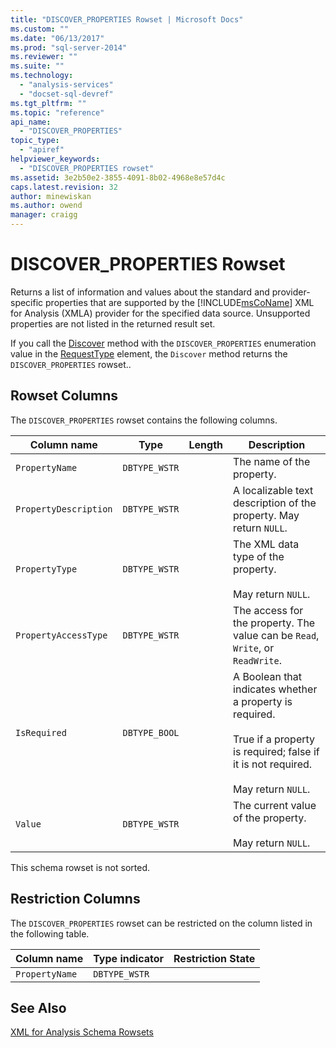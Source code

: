 ```yaml
---
title: "DISCOVER_PROPERTIES Rowset | Microsoft Docs"
ms.custom: ""
ms.date: "06/13/2017"
ms.prod: "sql-server-2014"
ms.reviewer: ""
ms.suite: ""
ms.technology: 
  - "analysis-services"
  - "docset-sql-devref"
ms.tgt_pltfrm: ""
ms.topic: "reference"
api_name: 
  - "DISCOVER_PROPERTIES"
topic_type: 
  - "apiref"
helpviewer_keywords: 
  - "DISCOVER_PROPERTIES rowset"
ms.assetid: 3e2b50e2-3855-4091-8b02-4968e8e57d4c
caps.latest.revision: 32
author: minewiskan
ms.author: owend
manager: craigg
---
```

# DISCOVER_PROPERTIES Rowset
  Returns a list of information and values about the standard and provider-specific properties that are supported by the [!INCLUDE[msCoName](../../../includes/msconame-md.md)] XML for Analysis (XMLA) provider for the specified data source. Unsupported properties are not listed in the returned result set.  
  
 If you call the [Discover](../../xmla/xml-elements-methods-discover.md) method with the `DISCOVER_PROPERTIES` enumeration value in the [RequestType](../../xmla/xml-elements-properties/type-element-xmla.md) element, the `Discover` method returns the `DISCOVER_PROPERTIES` rowset..  
  
## Rowset Columns  
 The `DISCOVER_PROPERTIES` rowset contains the following columns.  
  
|Column name|Type|Length|Description|  
|-----------------|----------|------------|-----------------|  
|`PropertyName`|`DBTYPE_WSTR`||The name of the property.|  
|`PropertyDescription`|`DBTYPE_WSTR`||A localizable text description of the property. May return `NULL`.|  
|`PropertyType`|`DBTYPE_WSTR`||The XML data type of the property.<br /><br /> May return `NULL`.|  
|`PropertyAccessType`|`DBTYPE_WSTR`||The access for the property. The value can be `Read`, `Write`, or `ReadWrite`.|  
|`IsRequired`|`DBTYPE_BOOL`||A Boolean that indicates whether a property is required.<br /><br /> True if a property is required; false if it is not required.<br /><br /> May return `NULL`.|  
|`Value`|`DBTYPE_WSTR`||The current value of the property.<br /><br /> May return `NULL`.|  
  
 This schema rowset is not sorted.  
  
## Restriction Columns  
 The `DISCOVER_PROPERTIES` rowset can be restricted on the column listed in the following table.  
  
|Column name|Type indicator|Restriction State|  
|-----------------|--------------------|-----------------------|  
|`PropertyName`|`DBTYPE_WSTR`||  
  
## See Also  
 [XML for Analysis Schema Rowsets](xml-for-analysis-schema-rowsets.md)  
  
  
